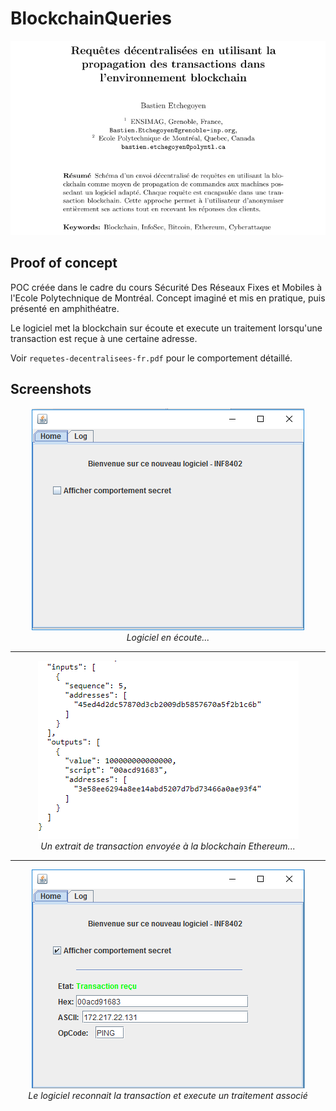 # BlockchainQueries


<p align="center">
  <img src="https://raw.githubusercontent.com/Betcheg/BlockchainQueries/master/img/pres.png" alt="pdf"/> <br>
</p>

## Proof of concept 

POC créée dans le cadre du cours Sécurité Des Réseaux Fixes et Mobiles à l'Ecole  Polytechnique de Montréal. Concept imaginé et mis en pratique, puis présenté en amphithéatre.

Le logiciel met la blockchain sur écoute et execute un traitement lorsqu'une transaction est reçue à une certaine adresse.

Voir `requetes-decentralisees-fr.pdf` pour le comportement détaillé.

## Screenshots

<p align="center">
  <img src="https://raw.githubusercontent.com/Betcheg/BlockchainQueries/master/img/hidden.png" alt="Logiciel en écoute"/> <br>  <i>Logiciel en écoute...</i>
</p>
<hr>

<p align="center">
  <img src="https://raw.githubusercontent.com/Betcheg/BlockchainQueries/master/img/tx_info.png" alt="Reception d'une requête visualisée sur etherscan"/>  <br>  <i>Un extrait de transaction envoyée à la blockchain Ethereum...</i>
</p>
<hr>
<p align="center">
  <img src="https://raw.githubusercontent.com/Betcheg/BlockchainQueries/master/img/show.png" alt="Logiciel en écoute"/> <br>  <i>Le logiciel reconnait la transaction et execute un traitement associé</i>
</p>


